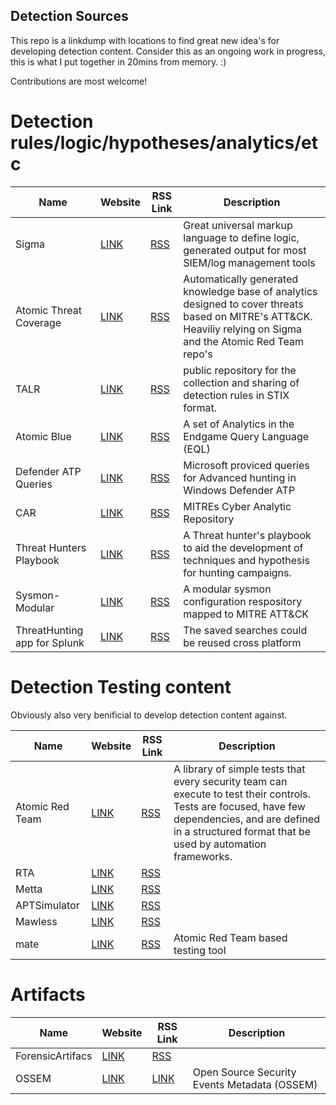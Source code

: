 ## Detection Sources

This repo is a linkdump with locations to find great new idea's for developing detection content.
Consider this as an ongoing work in progress, this is what I put together in 20mins from memory. :)

Contributions are most welcome!


# Detection rules/logic/hypotheses/analytics/etc
|Name|Website|RSS Link|Description|
|---|---|---|---|
|Sigma|[LINK](https://github.com/Neo23x0/sigma/)|[RSS](https://github.com/Neo23x0/sigma/commits/master.atom)|Great universal markup language to define logic, generated output for most SIEM/log management tools|
|Atomic Threat Coverage|[LINK](https://github.com/krakow2600/atomic-threat-coverage)|[RSS](https://github.com/krakow2600/atomic-threat-coverage/commits/master.atom)|Automatically generated knowledge base of analytics designed to cover threats based on MITRE's ATT&CK. Heaviliy relying on Sigma and the Atomic Red Team repo's|
|TALR|[LINK](https://github.com/SecurityRiskAdvisors/TALR)|[RSS](https://github.com/SecurityRiskAdvisors/TALR/commits/master.atom)| public repository for the collection and sharing of detection rules in STIX format.|
|Atomic Blue|[LINK](https://eqllib.readthedocs.io/en/latest/atomicblue.html)|[RSS](https://github.com/endgameinc/eqllib/tree/master/eqllib/analytics/commits/master.atom)|A set of Analytics in the Endgame Query Language (EQL)|
|Defender ATP Queries|[LINK](https://github.com/Microsoft/WindowsDefenderATP-Hunting-Queries)|[RSS](https://github.com/Microsoft/WindowsDefenderATP-Hunting-Queries/commits/master.atom)|Microsoft proviced queries for Advanced hunting in Windows Defender ATP|
|CAR|[LINK](https://car.mitre.org)|[RSS](https://github.com/mitre-attack/car/commits/master/docs/analytics.atom)|MITREs Cyber Analytic Repository|
|Threat Hunters Playbook|[LINK](https://github.com/Cyb3rWard0g/ThreatHunter-Playbook)|[RSS](https://github.com/Cyb3rWard0g/ThreatHunter-Playbook/commits/master.atom)|A Threat hunter's playbook to aid the development of techniques and hypothesis for hunting campaigns.|
|Sysmon-Modular|[LINK](https://github.com/olafhartong/sysmon-modular)|[RSS](https://github.com/olafhartong/sysmon-modular/commits/master.atom)|A modular sysmon configuration respository mapped to MITRE ATT&CK|
|ThreatHunting app for Splunk|[LINK](https://github.com/olafhartong/sysmon-modular)|[RSS](https://github.com/olafhartong/ThreatHunting/commits/master/default.atom)|The saved searches could be reused cross platform|

# Detection Testing content
Obviously also very benificial to develop detection content against.

|Name|Website|RSS Link|Description|
|---|---|---|---|
|Atomic Red Team|[LINK](https://github.com/redcanaryco/atomic-red-team)|[RSS](https://github.com/redcanaryco/atomic-red-team/commits/master.atom)|A library of simple tests that every security team can execute to test their controls. Tests are focused, have few dependencies, and are defined in a structured format that be used by automation frameworks.|
|RTA|[LINK](https://github.com/endgameinc/rta)|[RSS](https://github.com/endgameinc/rta/commits/master.atom)||
|Metta|[LINK](https://github.com/uber-common/metta)|[RSS](https://github.com/uber-common/metta/commits/master.atom)||
|APTSimulator|[LINK](https://github.com/NextronSystems/APTSimulator)|[RSS](https://github.com/NextronSystems/APTSimulator/commits/master.atom)||
|Mawless|[LINK](https://github.com/n0dec/MalwLess)|[RSS](https://github.com/n0dec/MalwLess/commits/master.atom)||
|mate|[LINK](https://github.com/fugawi/mate)|[RSS](https://github.com/fugawi/mate/commits/master.atom)|Atomic Red Team based testing tool|

# Artifacts
|Name|Website|RSS Link|Description|
|---|---|---|---|
|ForensicArtifacs|[LINK](https://github.com/ForensicArtifacts/artifacts)|[RSS](https://github.com/ForensicArtifacts/artifacts/commits/master/artifacts.atom)||
|OSSEM|[LINK](https://github.com/Cyb3rWard0g/OSSEM/)|[LINK](https://github.com/Cyb3rWard0g/OSSEM/commits/master.atom)|Open Source Security Events Metadata (OSSEM)|
